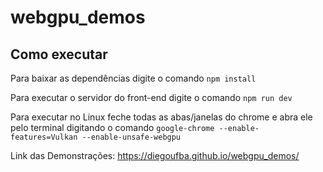 # webgpu_demos

## Como executar

Para baixar as dependências digite o comando  `npm install`

Para executar o servidor do front-end digite o comando  `npm run dev`

Para executar no Linux feche todas as abas/janelas do chrome e abra ele pelo terminal digitando o comando `google-chrome --enable-features=Vulkan --enable-unsafe-webgpu`

Link das Demonstrações: https://diegoufba.github.io/webgpu_demos/